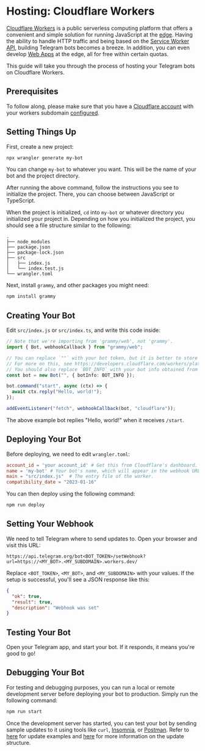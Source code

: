 # Hosting: Cloudflare Workers

[Cloudflare Workers](https://workers.cloudflare.com/) is a public serverless computing platform that offers a convenient and simple solution for running JavaScript at the [edge](https://en.wikipedia.org/wiki/Edge_computing).
Having the ability to handle HTTP traffic and being based on the [Service Worker API](https://developer.mozilla.org/en-US/docs/Web/API/Service_Worker_API), building Telegram bots becomes a breeze.
In addition, you can even develop [Web Apps](https://core.telegram.org/bots/webapps) at the edge, all for free within certain quotas.

This guide will take you through the process of hosting your Telegram bots on Cloudflare Workers.

## Prerequisites

To follow along, please make sure that you have a [Cloudflare account](https://dash.cloudflare.com/login) with your workers subdomain [configured](https://dash.cloudflare.com/?account=workers).

## Setting Things Up

First, create a new project:

```sh
npx wrangler generate my-bot
```

You can change `my-bot` to whatever you want.
This will be the name of your bot and the project directory.

After running the above command, follow the instructions you see to initialize the project.
There, you can choose between JavaScript or TypeScript.

When the project is initialized, `cd` into `my-bot` or whatever directory you initialized your project in.
Depending on how you initialized the project, you should see a file structure similar to the following:

```asciiart:no-line-numbers
.
├── node_modules
├── package.json
├── package-lock.json
├── src
│   ├── index.js
│   └── index.test.js
└── wrangler.toml
```

Next, install `grammy`, and other packages you might need:

```sh
npm install grammy
```

## Creating Your Bot

Edit `src/index.js` or `src/index.ts`, and write this code inside:

```ts
// Note that we're importing from 'grammy/web', not 'grammy'.
import { Bot, webhookCallback } from "grammy/web";

// You can replace `""` with your bot token, but it is better to store it in an environment variable.
// For more on this, see https://developers.cloudflare.com/workers/platform/environment-variables/#secrets-on-deployed-workers.
// You should also replace `BOT_INFO` with your bot info obtained from `bot.api.getMe()`.
const bot = new Bot("", { botInfo: BOT_INFO });

bot.command("start", async (ctx) => {
  await ctx.reply("Hello, world!");
});

addEventListener("fetch", webhookCallback(bot, "cloudflare"));
```

The above example bot replies "Hello, world!" when it receives `/start`.

## Deploying Your Bot

Before deploying, we need to edit `wrangler.toml`:

```toml
account_id = 'your account_id' # Get this from Cloudflare's dashboard.
name = 'my-bot' # Your bot's name, which will appear in the webhook URL, for example: https://my-bot.my-subdomain.workers.dev
main = "src/index.js"  # The entry file of the worker.
compatibility_date = "2023-01-16"
```

You can then deploy using the following command:

```sh
npm run deploy
```

## Setting Your Webhook

We need to tell Telegram where to send updates to.
Open your browser and visit this URL:

```text
https://api.telegram.org/bot<BOT_TOKEN>/setWebhook?url=https://<MY_BOT>.<MY_SUBDOMAIN>.workers.dev/
```

Replace `<BOT_TOKEN>`, `<MY_BOT>`, and `<MY_SUBDOMAIN>` with your values.
If the setup is successful, you'll see a JSON response like this:

```json
{
  "ok": true,
  "result": true,
  "description": "Webhook was set"
}
```

## Testing Your Bot

Open your Telegram app, and start your bot.
If it responds, it means you're good to go!

## Debugging Your Bot

For testing and debugging purposes, you can run a local or remote development server before deploying your bot to production.
Simply run the following command:

```sh
npm run start
```

Once the development server has started, you can test your bot by sending sample updates to it using tools like `curl`, [Insomnia](https://insomnia.rest), or [Postman](https://postman.com).
Refer to [here](https://core.telegram.org/bots/webhooks#testing-your-bot-with-updates) for update examples and [here](https://core.telegram.org/bots/api#update) for more information on the update structure.
